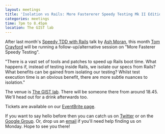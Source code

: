 ```yaml
---
layout: meetings
title: 'Isolation vs Rails: More Fastererer Speedy Testing Mk II Edition'
categories: meetings
time: 7pm to 8.45pm
location: The GIST lab
---
```



After last month's [Speedy TDD with Rails](http://www.slideshare.net/patchspace/speedy-tdd-with-rails-11062824) talk by [Ash Moran](http://www.patchspace.co.uk/), this month [Tom Crayford](http://www.tcrayford.net/) will be running a follow-up/alternative session on "More Fasterer Speedy Testing".

"There is a vast set of tools and patches to speed up Rails boot time. What happens if, instead of testing inside Rails, we isolate our specs from Rails? What benefits can be gained from isolating our testing? Whilst test execution time is an obvious benefit, there are more subtle nuances to isolation."

The venue is [The GIST lab](http://thegisthub.net/). There will be
someone there from around 18.45. We'll head out for a drink afterwards
too.

Tickets are available on our [EventBrite page](http://bit.ly/shrug1202).

If you want to say hello before then you can catch us on
[Twitter](http://twitter.com/ShRUGbot) or on the [Google
Group](http://groups.google.com/group/shrug-members). Or, drop us
an [email](mailto:shrug@jamesalmond.com) if you'll need help finding us
on Monday. Hope to see you there!



